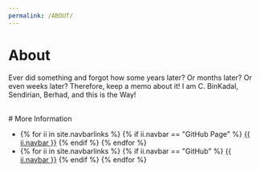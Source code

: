 ```yaml
---
permalink: /ABOUT/
---
```


# About

Ever did something and forgot how some years later? 
Or months later? Or even weeks later? 
Therefore, keep a memo about it! 
I am C. BinKadal, Sendirian, Berhad, and this is the Way!

<br>
# More Information

<ul><li>
{% for ii in site.navbarlinks %}
  {% if ii.navbar == "GitHub Page" %}
    <a href="{{ ii.link | relative_url }}">{{ ii.navbar }}</a>
  {% endif %}
{% endfor %}
</li><li>
{% for ii in site.navbarlinks %}
  {% if ii.navbar == "GitHub" %}
    <a href="{{ ii.link | relative_url }}">{{ ii.navbar }}</a>
  {% endif %}
{% endfor %}
</li></ul><br>


